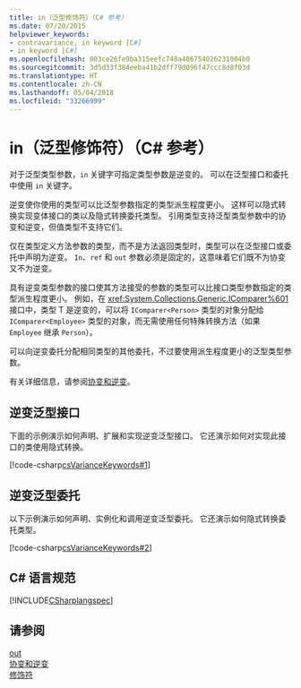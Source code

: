 ```yaml
---
title: in（泛型修饰符）（C# 参考）
ms.date: 07/20/2015
helpviewer_keywords:
- contravariance, in keyword [C#]
- in keyword [C#]
ms.openlocfilehash: 003ce26fe9ba315eefc748a406754026231004b0
ms.sourcegitcommit: 3d5d33f384eeba41b2dff79d096f47ccc8d8f03d
ms.translationtype: HT
ms.contentlocale: zh-CN
ms.lasthandoff: 05/04/2018
ms.locfileid: "33266999"
---
```

# <a name="in-generic-modifier-c-reference"></a>in（泛型修饰符）（C# 参考）

对于泛型类型参数，`in` 关键字可指定类型参数是逆变的。 可以在泛型接口和委托中使用 `in` 关键字。  
  
 逆变使你使用的类型可以比泛型参数指定的类型派生程度更小。 这样可以隐式转换实现变体接口的类以及隐式转换委托类型。 引用类型支持泛型类型参数中的协变和逆变，但值类型不支持它们。  
  
 仅在类型定义方法参数的类型，而不是方法返回类型时，类型可以在泛型接口或委托中声明为逆变。 `In`、`ref` 和 `out` 参数必须是固定的，这意味着它们既不为协变又不为逆变。
  
 具有逆变类型参数的接口使其方法接受的参数的类型可以比接口类型参数指定的类型派生程度更小。 例如，在 <xref:System.Collections.Generic.IComparer%601> 接口中，类型 T 是逆变的，可以将 `IComparer<Person>` 类型的对象分配给 `IComparer<Employee>` 类型的对象，而无需使用任何特殊转换方法（如果 `Employee` 继承 `Person`）。  
  
 可以向逆变委托分配相同类型的其他委托，不过要使用派生程度更小的泛型类型参数。  
  
 有关详细信息，请参阅[协变和逆变](../../programming-guide/concepts/covariance-contravariance/index.md)。  
  
## <a name="contravariant-generic-interface"></a>逆变泛型接口   

 下面的示例演示如何声明、扩展和实现逆变泛型接口。 它还演示如何对实现此接口的类使用隐式转换。  
  
 [!code-csharp[csVarianceKeywords#1](../../../csharp/language-reference/keywords/codesnippet/CSharp/in-generic-modifier_1.cs)]  
  
## <a name="contravariant-generic-delegate"></a>逆变泛型委托  

 以下示例演示如何声明、实例化和调用逆变泛型委托。 它还演示如何隐式转换委托类型。  
  
 [!code-csharp[csVarianceKeywords#2](../../../csharp/language-reference/keywords/codesnippet/CSharp/in-generic-modifier_2.cs)]  
  
## <a name="c-language-specification"></a>C# 语言规范  
 [!INCLUDE[CSharplangspec](~/includes/csharplangspec-md.md)]  
  
## <a name="see-also"></a>请参阅  
 [out](../../../csharp/language-reference/keywords/out-generic-modifier.md)  
 [协变和逆变](../../programming-guide/concepts/covariance-contravariance/index.md)  
 [修饰符](../../../csharp/language-reference/keywords/modifiers.md)  
